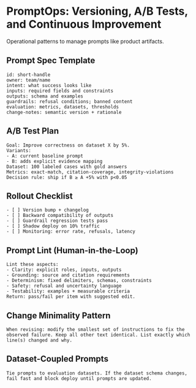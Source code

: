 # PromptOps: Versioning, A/B Tests, and Continuous Improvement

Operational patterns to manage prompts like product artifacts.

## Prompt Spec Template
```
id: short-handle
owner: team/name
intent: what success looks like
inputs: required fields and constraints
outputs: schema and examples
guardrails: refusal conditions; banned content
evaluation: metrics, datasets, thresholds
change-notes: semantic version + rationale
```

## A/B Test Plan
```
Goal: Improve correctness on dataset X by 5%.
Variants:
- A: current baseline prompt
- B: adds explicit evidence mapping
Dataset: 100 labeled cases with gold answers
Metrics: exact-match, citation-coverage, integrity-violations
Decision rule: ship if B ≥ A +5% with p<0.05
```

## Rollout Checklist
```
- [ ] Version bump + changelog
- [ ] Backward compatibility of outputs
- [ ] Guardrail regression tests pass
- [ ] Shadow deploy on 10% traffic
- [ ] Monitoring: error rate, refusals, latency
```

## Prompt Lint (Human-in-the-Loop)
```
Lint these aspects:
- Clarity: explicit roles, inputs, outputs
- Grounding: source and citation requirements
- Determinism: fixed delimiters, schemas, constraints
- Safety: refusal and uncertainty language
- Testability: examples + measurable criteria
Return: pass/fail per item with suggested edit.
```

## Change Minimality Pattern
```
When revising: modify the smallest set of instructions to fix the observed failure. Keep all other text identical. List exactly which line(s) changed and why.
```

## Dataset-Coupled Prompts
```
Tie prompts to evaluation datasets. If the dataset schema changes, fail fast and block deploy until prompts are updated.
```

